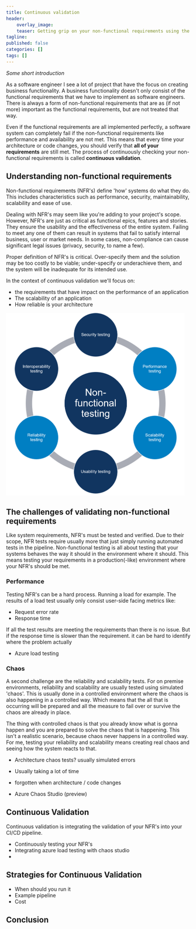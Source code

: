 ```yaml
---
title: Continuous validation
header:    
    overlay_image: 
    teaser: Getting grip on your non-functional requirements using the power of Azure
tagline: 
published: false
categories: []
tags: []
---
```


*Some short introduction*

As a software engineer I see a lot of project that have the focus on creating business functionality. A business functionality doesn't only consist of the functional requirements that we have to implement as software engineers. There is always a form of non-functional requirements that are as (if not more) important as the functional requirements, but are not treated that way.

Even if the functional requirements are all implemented perfectly, a software system can completely fail if the non-functional requirements like performance and availability are not met. This means that every time your architecture or code changes, you should verify that **all of your requirements** are still met. The process of continuously checking your non-functional requirements is called **continuous validation**.

##  Understanding non-functional requirements

Non-functional requirements (NFR's) define 'how' systems do what they do. This includes characteristics such as performance, security, maintainability, scalability and ease of use. 

Dealing with NFR's may seem like you're adding to your project's scope. However, NFR's are just as critical as functional epics, features and stories. They ensure the usability and the effectiveness of the entire system. Failing to meet any one of them can result in systems that fail to satisfy internal business, user or market needs. In some cases, non-compliance can cause significant legal issues (privacy, security, to name a few). 

Proper definition of NFR's is critical. Over-specify them and the solution may be too costly to be viable; under-specify or underachieve them, and the system will be inadequate for its intended use. 

In the context of continuous validation we'll focus on:

- the requirements that have impact on the performance of an application
- The scalability of an application
- How reliable is your architecture

<img src=../assets/images/2023/ContinuousValidation/nfrs.png height=500>

## The challenges of validating non-functional requirements

Like system requirements, NFR's must be tested and verified. Due to their scope, NFR tests require usually more that just simply running automated tests in the pipeline. Non-functional testing is all about testing that your systems behaves the way it should in the environment where it should. This means testing your requirements in a production(-like) environment where your NFR's should be met.

### Performance

Testing NFR's can be a hard process. Running a load for example. The results of a load test usually only consist user-side facing metrics like: 

- Request error rate
- Response time 

If all the test results are meeting the requirements than there is no issue. But if the response time is slower than the requirement. it can be hard to identify where the problem actually 



- Azure load testing

### Chaos

A second challenge are the reliability and scalability tests. For on premise environments, reliability and scalability are usually tested using simulated 'chaos'. This is usually done in a controlled environment where the chaos is also happening in a controlled way. Which means that the all that is occurring will be prepared and all the measure to fail over or survive the chaos are already in place.

The thing with controlled chaos is that you already know what is gonna happen and you are prepared to solve the chaos that is happening. This isn't a realistic scenario, because chaos never happens in a controlled way. For me, testing your reliability and scalability means creating real chaos and seeing how the system reacts to that. 

- Architecture chaos tests? usually simulated errors
- Usually taking a lot of time
- forgotten when architecture / code changes

- Azure Chaos Studio (preview)



## Continuous Validation

Continuous validation is integrating the validation of your NFR's into your CI/CD pipeline.

- Continuously testing your NFR's
- Integrating azure load testing with chaos studio
-    



## Strategies for Continuous Validation

- When should you run it
- Example pipeline
- Cost

## Conclusion

